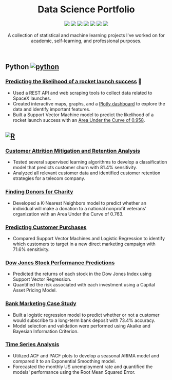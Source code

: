 <h1 align="center">Data Science Portfolio</h1>  
<p align="center">
  <img src="https://img.shields.io/badge/-%2315509E.svg?&logo=r&logoColor=white" />
  <img src="https://img.shields.io/badge/Python-3670A0?&logo=python&logoColor=ffffff" />
  <img src="https://img.shields.io/badge/NumPy-%23013243.svg?&logo=numpy&logoColor=white"/> 
  <img src="https://img.shields.io/badge/pandas-%23130754.svg?logo=pandas&logoColor=white"/>
  <img src="https://img.shields.io/badge/scikit--learn-%23F89939.svg?&logo=scikit-learn&logoColor=white"/>
  <img src="https://img.shields.io/badge/Plotly-%233F4F75.svg?&logo=plotly&logoColor=white"/>
  <img src="https://img.shields.io/badge/Jupyter-%23F37725.svg?&logo=jupyter&logoColor=white"/>  <br/> <br/>
  A collection of statistical and machine learning projects I've worked on for academic, self-learning, and professional purposes. 
</p>
<br/>

## Python [![python][3]][4]
### [Predicting the likelihood of a rocket launch success](https://github.com/kellibelcher/IBM-Data-Science-Capstone) 🚀
- Used a REST API and web scraping tools to collect data related to SpaceX launches.
- Created interactive maps, graphs, and a [Plotly dashboard](http://spacexdashappkellibelcher.pythonanywhere.com/) to explore the data and identify important features.
- Built a Support Vector Machine model to predict the likelihood of a rocket launch success with an [Area Under the Curve of 0.958](https://www.kaggle.com/kellibelcher/spacex-rocket-landing-predictive-analysis).

## [![R][1]][2]
### [Customer Attrition Mitigation and Retention Analysis](https://rpubs.com/kellibelcher/769293)
- Tested several supervised learning algorithms to develop a classification model that predicts customer churn with 81.4% sensitivity. 
- Analyzed all relevant customer data and identified customer retention strategies for a telecom company.
### [Finding Donors for Charity](https://rpubs.com/kellibelcher/795493)
- Developed a K-Nearest Neighbors model to predict whether an individual will make a donation to a national nonprofit veterans' organization with an Area Under the Curve of 0.763.
### [Predicting Customer Purchases](https://rpubs.com/kellibelcher/735222)
- Compared Support Vector Machines and Logistic Regression to identify which customers to target in a new direct marketing campaign with 71.6% sensitivity. 
### [Dow Jones Stock Performance Predictions](https://rpubs.com/kellibelcher/795841)
- Predicted the returns of each stock in the Dow Jones Index using Support Vector Regression.
- Quantified the risk associated with each investment using a Capital Asset Pricing Model. 
### [Bank Marketing Case Study](https://rpubs.com/kellibelcher/726187)
- Built a logistic regression model to predict whether or not a customer would subscribe to a long-term bank deposit with 73.4% accuracy. 
- Model selection and validation were performed using Akaike and Bayesian Information Criterion.
### [Time Series Analysis](https://rpubs.com/kellibelcher/767453)
- Utilized ACF and PACF plots to develop a seasonal ARIMA model and compared it to an Exponential Smoothing model.
- Forecasted the monthly US unemployment rate and quantified the models' performance using the Root Mean Squared Error. 


<!-- icons -->
[1]: https://github.com/kellibelcher/kellibelcher/blob/main/rstudio-logo48.png (R)
[2]: https://rpubs.com/kellibelcher
[3]: https://github.com/kellibelcher/kellibelcher/blob/main/python24.png (Python) 
[4]: https://www.python.org/
